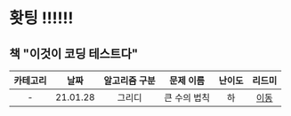 # 홧팅 !!!!!!


## 책 "이것이 코딩 테스트다"


| 카테고리 | 날짜 | 알고리즘 구분 | 문제 이름 | 난이도 | 리드미 |  
| :----------: | :----------: | :----------: | :----------: | :----------: | :----------: | 
| - | 21.01.28 | 그리디 |  큰 수의 법칙 | 하 | [이동](./Book/readme/큰수의법칙.md) |
